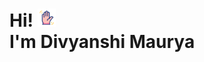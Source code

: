 <!DOCTYPE html>
<html lang="en">
<head>
    <meta charset="UTF-8">
    <meta name="viewport" content="width=device-width, initial-scale=1.0">
    
</head>
<body>
    <h1 class="greeting">
        Hi! <img src="animation_icon/wave.gif" alt="Waving Hand" width="29">
        <br>I'm Divyanshi Maurya
    </h1>
</body>
</html>
